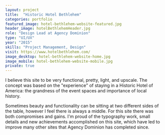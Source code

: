 ```yaml
---
layout: project
title:  "Historic Hotel Bethlehem"
categories: portfolio
featured_image: hotel-bethlehem-website-featured.jpg
header_image: hotelBethlehemHeader.jpg
role: "Design Lead at Agency Dominion"
type: "UI/UX"
year: "2015"
skills: "Project Management, Design"
visit: https://www.hotelbethlehem.com/
image_desktop: hotel-bethlehem-website-home.jpg
image_mobile: hotel-bethlehem-website-mobile.jpg
private: true
---
```


I believe this site to be very functional, pretty, light, and upscale. The concept
was based on the "experience" of staying in a Historic Hotel of America: the grandness
of the event spaces and importance of local history.

Sometimes beauty and functionality can be sitting at two different sides of
the table, however I feel there is always a middle. For this site there
was both compromises and gains. I'm proud of the typography work, small details
and new achievements accomplished on this site, which have led to improve many
other sites that Agency Dominion has completed since.
